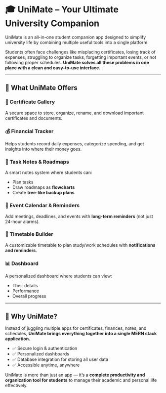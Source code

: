 # 🎓 UniMate – Your Ultimate University Companion  

UniMate is an all-in-one student companion app designed to simplify university life by combining multiple useful tools into a single platform.  

Students often face challenges like misplacing certificates, losing track of expenses, struggling to organize tasks, forgetting important events, or not following proper schedules. **UniMate solves all these problems in one place with a clean and easy-to-use interface.**  

---

## 🌟 What UniMate Offers  

### 📂 Certificate Gallery  
A secure space to store, organize, rename, and download important certificates and documents.  

### 💰 Financial Tracker  
Helps students record daily expenses, categorize spending, and get insights into where their money goes.  

### 📝 Task Notes & Roadmaps  
A smart notes system where students can:  
- Plan tasks  
- Draw roadmaps as **flowcharts**  
- Create **tree-like backup plans**  

### 📅 Event Calendar & Reminders  
Add meetings, deadlines, and events with **long-term reminders** (not just 24-hour alarms).  

### 📆 Timetable Builder  
A customizable timetable to plan study/work schedules with **notifications and reminders**.  

### 📊 Dashboard  
A personalized dashboard where students can view:  
- Their details  
- Performance  
- Overall progress  

---

## 🎯 Why UniMate?  

Instead of juggling multiple apps for certificates, finances, notes, and schedules, **UniMate brings everything together into a single MERN stack application.**  

- ✅ Secure login & authentication  
- ✅ Personalized dashboards  
- ✅ Database integration for storing all user data  
- ✅ Accessible anytime, anywhere  

UniMate is more than just an app — it’s a **complete productivity and organization tool for students** to manage their academic and personal life effectively.  
